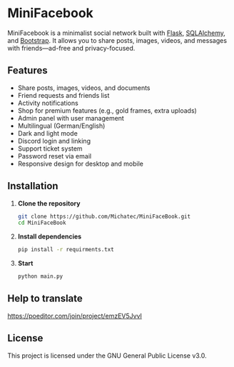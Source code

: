 # MiniFacebook

MiniFacebook is a minimalist social network built with [Flask](https://flask.palletsprojects.com/), [SQLAlchemy](https://www.sqlalchemy.org/), and [Bootstrap](https://getbootstrap.com/). It allows you to share posts, images, videos, and messages with friends—ad-free and privacy-focused.

## Features

- Share posts, images, videos, and documents
- Friend requests and friends list
- Activity notifications
- Shop for premium features (e.g., gold frames, extra uploads)
- Admin panel with user management
- Multilingual (German/English)
- Dark and light mode
- Discord login and linking
- Support ticket system
- Password reset via email
- Responsive design for desktop and mobile

## Installation

1. **Clone the repository**

   ```sh
   git clone https://github.com/Michatec/MiniFaceBook.git
   cd MiniFaceBook
   ```

2. **Install dependencies**

    ```sh
    pip install -r requirments.txt
    ```

3. **Start**

    ```sh
    python main.py
    ```

## Help to translate

<https://poeditor.com/join/project/emzEV5JvvI>

## License

This project is licensed under the GNU General Public License v3.0.
